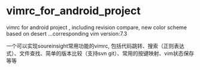 vimrc_for_android_project
=========================

vimrc for android project , including revision compare, new color scheme based on desert ...corresponding vim version:7.3

一个可以实现soureinsight常用功能的vimrc, 包括代码跳转、搜索（正则表达式）、文件查找、简单的版本比较（支持svn git）、常用的按键映射、vim状态保存等等
